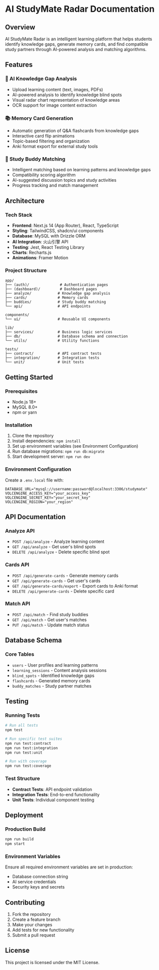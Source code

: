 # AI StudyMate Radar Documentation

## Overview

AI StudyMate Radar is an intelligent learning platform that helps students identify knowledge gaps, generate memory cards, and find compatible study partners through AI-powered analysis and matching algorithms.

## Features

### 🧠 AI Knowledge Gap Analysis
- Upload learning content (text, images, PDFs)
- AI-powered analysis to identify knowledge blind spots
- Visual radar chart representation of knowledge areas
- OCR support for image content extraction

### 📚 Memory Card Generation
- Automatic generation of Q&A flashcards from knowledge gaps
- Interactive card flip animations
- Topic-based filtering and organization
- Anki format export for external study tools

### 👥 Study Buddy Matching
- Intelligent matching based on learning patterns and knowledge gaps
- Compatibility scoring algorithm
- AI-suggested discussion topics and study activities
- Progress tracking and match management

## Architecture

### Tech Stack
- **Frontend**: Next.js 14 (App Router), React, TypeScript
- **Styling**: TailwindCSS, shadcn/ui components
- **Database**: MySQL with Drizzle ORM
- **AI Integration**: 火山引擎 API
- **Testing**: Jest, React Testing Library
- **Charts**: Recharts.js
- **Animations**: Framer Motion

### Project Structure
```
app/
├── (auth)/              # Authentication pages
├── (dashboard)/         # Dashboard pages
├── analyze/            # Knowledge gap analysis
├── cards/              # Memory cards
├── buddies/            # Study buddy matching
└── api/                # API endpoints

components/
└── ui/                 # Reusable UI components

lib/
├── services/           # Business logic services
├── db/                 # Database schema and connection
└── utils/              # Utility functions

tests/
├── contract/           # API contract tests
├── integration/        # Integration tests
└── unit/               # Unit tests
```

## Getting Started

### Prerequisites
- Node.js 18+ 
- MySQL 8.0+
- npm or yarn

### Installation
1. Clone the repository
2. Install dependencies: `npm install`
3. Set up environment variables (see Environment Configuration)
4. Run database migrations: `npm run db:migrate`
5. Start development server: `npm run dev`

### Environment Configuration
Create a `.env.local` file with:
```env
DATABASE_URL="mysql://username:password@localhost:3306/studymate"
VOLCENGINE_ACCESS_KEY="your_access_key"
VOLCENGINE_SECRET_KEY="your_secret_key"
VOLCENGINE_REGION="your_region"
```

## API Documentation

### Analyze API
- `POST /api/analyze` - Analyze learning content
- `GET /api/analyze` - Get user's blind spots
- `DELETE /api/analyze` - Delete specific blind spot

### Cards API
- `POST /api/generate-cards` - Generate memory cards
- `GET /api/generate-cards` - Get user's cards
- `GET /api/generate-cards/export` - Export cards to Anki format
- `DELETE /api/generate-cards` - Delete specific card

### Match API
- `POST /api/match` - Find study buddies
- `GET /api/match` - Get user's matches
- `PUT /api/match` - Update match status

## Database Schema

### Core Tables
- `users` - User profiles and learning patterns
- `learning_sessions` - Content analysis sessions
- `blind_spots` - Identified knowledge gaps
- `flashcards` - Generated memory cards
- `buddy_matches` - Study partner matches

## Testing

### Running Tests
```bash
# Run all tests
npm test

# Run specific test suites
npm run test:contract
npm run test:integration
npm run test:unit

# Run with coverage
npm run test:coverage
```

### Test Structure
- **Contract Tests**: API endpoint validation
- **Integration Tests**: End-to-end functionality
- **Unit Tests**: Individual component testing

## Deployment

### Production Build
```bash
npm run build
npm start
```

### Environment Variables
Ensure all required environment variables are set in production:
- Database connection string
- AI service credentials
- Security keys and secrets

## Contributing

1. Fork the repository
2. Create a feature branch
3. Make your changes
4. Add tests for new functionality
5. Submit a pull request

## License

This project is licensed under the MIT License.
